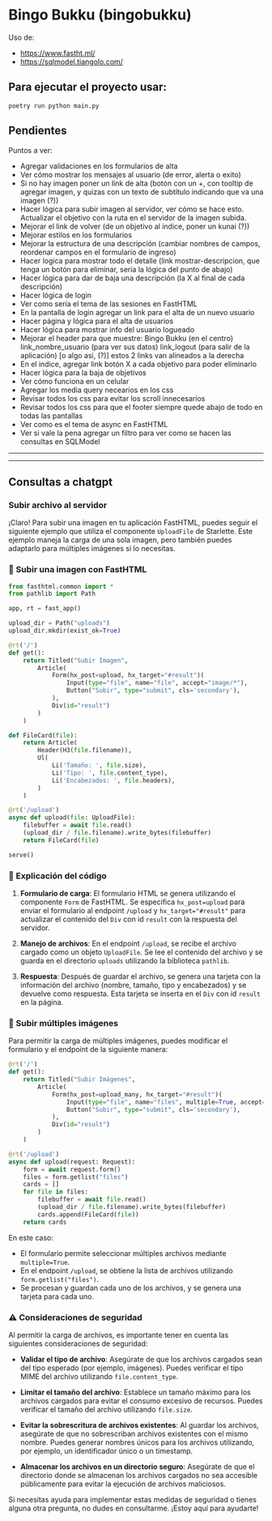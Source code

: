 # Bingo Bukku (bingobukku)

Uso de:

* <https://www.fastht.ml/>
* <https://sqlmodel.tiangolo.com/>


## Para ejecutar el proyecto usar:

```
poetry run python main.py
```

## Pendientes

Puntos a ver:

* Agregar validaciones en los formularios de alta
* Ver cómo mostrar los mensajes al usuario (de error, alerta o exito)
* Si no hay imagen poner un link de alta (botón con un +, con tooltip de agregar imagen, y quizas con un texto de subtítulo indicando que va una imagen (?))
* Hacer lógica para subir imagen al servidor, ver cómo se hace esto. Actualizar el objetivo con la ruta en el servidor de la imagen subida.
* Mejorar el link de volver (de un objetivo al indice, poner un kunai (?))
* Mejorar estilos en los formularios
* Mejorar la estructura de una descripción (cambiar nombres de campos, reordenar campos en el formulario de ingreso)
* Hacer logica para mostrar todo el detalle (link mostrar-descripcion, que tenga un botón para eliminar, sería la lógica del punto de abajo)
* Hacer lógica para dar de baja una descripción (la X al final de cada descripción)
* Hacer lógica de login
* Ver como sería el tema de las sesiones en FastHTML
* En la pantalla de login agregar un link para el alta de un nuevo usuario
* Hacer página y lógica para el alta de usuarios
* Hacer lógica para mostrar info del usuario logueado
* Mejorar el header para que muestre: Bingo Bukku (en el centro) link_nombre_usuario (para ver sus datos) link_logout (para salir de la aplicación) [o algo asi, (?)] estos 2 links van alineados a la derecha
* En el indice, agregar link botón X a cada objetivo para poder eliminarlo
* Hacer lógica para la baja de objetivos
* Ver cómo funciona en un celular
* Agregar los media query necearios en los css
* Revisar todos los css para evitar los scroll innecesarios
* Revisar todos los css para que el footer siempre quede abajo de todo en todas las pantallas
* Ver como es el tema de async en FastHTML
* Ver si vale la pena agregar un filtro para ver como se hacen las consultas en SQLModel

---
---

## Consultas a chatgpt

### Subir archivo al servidor

¡Claro! Para subir una imagen en tu aplicación FastHTML, puedes seguir el siguiente ejemplo que utiliza el componente `UploadFile` de Starlette. Este ejemplo maneja la carga de una sola imagen, pero también puedes adaptarlo para múltiples imágenes si lo necesitas.

### 📁 Subir una imagen con FastHTML

```python
from fasthtml.common import *
from pathlib import Path

app, rt = fast_app()

upload_dir = Path("uploads")
upload_dir.mkdir(exist_ok=True)

@rt('/')
def get():
    return Titled("Subir Imagen",
        Article(
            Form(hx_post=upload, hx_target="#result")(
                Input(type="file", name="file", accept="image/*"),
                Button("Subir", type="submit", cls='secondary'),
            ),
            Div(id="result")
        )
    )

def FileCard(file):
    return Article(
        Header(H3(file.filename)),
        Ul(
            Li('Tamaño: ', file.size),
            Li('Tipo: ', file.content_type),
            Li('Encabezados: ', file.headers),
        )
    )

@rt('/upload')
async def upload(file: UploadFile):
    filebuffer = await file.read()
    (upload_dir / file.filename).write_bytes(filebuffer)
    return FileCard(file)

serve()
```

### 📝 Explicación del código

1. **Formulario de carga**: El formulario HTML se genera utilizando el componente `Form` de FastHTML. Se especifica `hx_post=upload` para enviar el formulario al endpoint `/upload` y `hx_target="#result"` para actualizar el contenido del `Div` con id `result` con la respuesta del servidor.

2. **Manejo de archivos**: En el endpoint `/upload`, se recibe el archivo cargado como un objeto `UploadFile`. Se lee el contenido del archivo y se guarda en el directorio `uploads` utilizando la biblioteca `pathlib`.

3. **Respuesta**: Después de guardar el archivo, se genera una tarjeta con la información del archivo (nombre, tamaño, tipo y encabezados) y se devuelve como respuesta. Esta tarjeta se inserta en el `Div` con id `result` en la página.

### 📂 Subir múltiples imágenes

Para permitir la carga de múltiples imágenes, puedes modificar el formulario y el endpoint de la siguiente manera:

```python
@rt('/')
def get():
    return Titled("Subir Imágenes",
        Article(
            Form(hx_post=upload_many, hx_target="#result")(
                Input(type="file", name="files", multiple=True, accept="image/*"),
                Button("Subir", type="submit", cls='secondary'),
            ),
            Div(id="result")
        )
    )

@rt('/upload')
async def upload(request: Request):
    form = await request.form()
    files = form.getlist("files")
    cards = []
    for file in files:
        filebuffer = await file.read()
        (upload_dir / file.filename).write_bytes(filebuffer)
        cards.append(FileCard(file))
    return cards
```

En este caso:

* El formulario permite seleccionar múltiples archivos mediante `multiple=True`.
* En el endpoint `/upload`, se obtiene la lista de archivos utilizando `form.getlist("files")`.
* Se procesan y guardan cada uno de los archivos, y se genera una tarjeta para cada uno.

### ⚠️ Consideraciones de seguridad

Al permitir la carga de archivos, es importante tener en cuenta las siguientes consideraciones de seguridad:

* **Validar el tipo de archivo**: Asegúrate de que los archivos cargados sean del tipo esperado (por ejemplo, imágenes). Puedes verificar el tipo MIME del archivo utilizando `file.content_type`.

* **Limitar el tamaño del archivo**: Establece un tamaño máximo para los archivos cargados para evitar el consumo excesivo de recursos. Puedes verificar el tamaño del archivo utilizando `file.size`.

* **Evitar la sobrescritura de archivos existentes**: Al guardar los archivos, asegúrate de que no sobrescriban archivos existentes con el mismo nombre. Puedes generar nombres únicos para los archivos utilizando, por ejemplo, un identificador único o un timestamp.

* **Almacenar los archivos en un directorio seguro**: Asegúrate de que el directorio donde se almacenan los archivos cargados no sea accesible públicamente para evitar la ejecución de archivos maliciosos.

Si necesitas ayuda para implementar estas medidas de seguridad o tienes alguna otra pregunta, no dudes en consultarme. ¡Estoy aquí para ayudarte!

